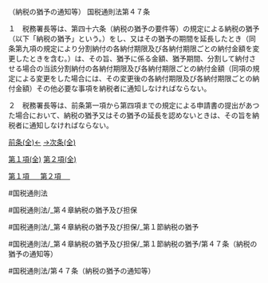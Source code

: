 （納税の猶予の通知等）
国税通則法第４７条

１　税務署長等は、第四十六条（納税の猶予の要件等）の規定による納税の猶予（以下「納税の猶予」という。）をし、又はその猶予の期間を延長したとき（同条第九項の規定により分割納付の各納付期限及び各納付期限ごとの納付金額を変更したときを含む。）は、その旨、猶予に係る金額、猶予期間、分割して納付させる場合の当該分割納付の各納付期限及び各納付期限ごとの納付金額（同項の規定による変更をした場合には、その変更後の各納付期限及び各納付期限ごとの納付金額）その他必要な事項を納税者に通知しなければならない。

２　税務署長等は、前条第一項から第四項までの規定による申請書の提出があつた場合において、納税の猶予又はその猶予の延長を認めないときは、その旨を納税者に通知しなければならない。

[前条(全)←](国税通則法＿＿＿＿＿第４６条の２_.md)    [→次条(全)](国税通則法＿＿＿＿＿第４８条_.md)

[第１項(全)](国税通則法＿＿＿＿＿第４７条第１項_.md)  [第２項(全)](国税通則法＿＿＿＿＿第４７条第２項_.md)  

[第１項 　 ](国税通則法＿＿＿＿＿第４７条第１項.md)  [第２項 　 ](国税通則法＿＿＿＿＿第４７条第２項.md)  

#国税通則法

#国税通則法/_第４章納税の猶予及び担保

#国税通則法/_第４章納税の猶予及び担保/_第１節納税の猶予

#国税通則法/_第４章納税の猶予及び担保/_第１節納税の猶予/第４７条（納税の猶予の通知等）

#国税通則法/第４７条（納税の猶予の通知等）

